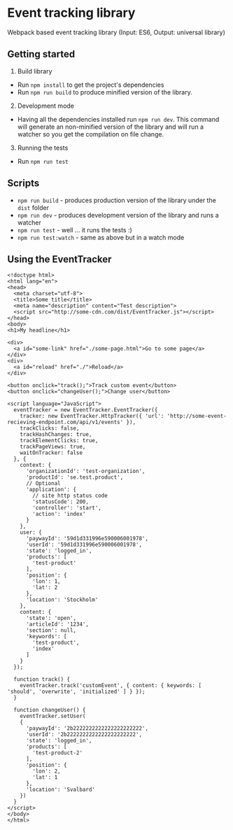 # Event tracking library

Webpack based event tracking library (Input: ES6, Output: universal library)

## Getting started

1. Build library
  * Run `npm install` to get the project's dependencies
  * Run `npm run build` to produce minified version of the library.
2. Development mode
  * Having all the dependencies installed run `npm run dev`. This command will generate an non-minified version of the library and will run a watcher so you get the compilation on file change.
3. Running the tests
  * Run `npm run test`

## Scripts

* `npm run build` - produces production version of the library under the `dist` folder
* `npm run dev` - produces development version of the library and runs a watcher
* `npm run test` - well ... it runs the tests :)
* `npm run test:watch` - same as above but in a watch mode

## Using the EventTracker

```
<!doctype html>
<html lang="en">
<head>
  <meta charset="utf-8">
  <title>Some title</title>
  <meta name="description" content="Test description">
  <script src="http://some-cdn.com/dist/EventTracker.js"></script>
</head>
<body>
<h1>My headline</h1>

<div>
  <a id="some-link" href="./some-page.html">Go to some page</a>
</div>
<div>
  <a id="reload" href="./">Reload</a>
</div>

<button onclick="track();">Track custom event</button>
<button onclick="changeUser();">Change user</button>

<script language="JavaScript">
  eventTracker = new EventTracker.EventTracker({
    tracker: new EventTracker.HttpTracker({ 'url': 'http://some-event-recieving-endpoint.com/api/v1/events' }),
    trackClicks: false,
    trackHashChanges: true,
    trackElementClicks: true,
    trackPageViews: true,
    waitOnTracker: false
  }, {
    context: {
      'organizationId': 'test-organization',
      'productId': 'se.test.product',
      // Optional
      'application': {
        // site http status code
        'statusCode': 200,
        'controller': 'start',
        'action': 'index'
      }
    },
    user: {
      'paywayId': '59d1d331996e590006001978',
      'userId': '59d1d331996e590006001978',
      'state': 'logged_in',
      'products': [
        'test-product'
      ],
      'position': {
        'lon': 1,
        'lat': 2
      },
      'location': 'Stockholm'
    },
    content: {
      'state': 'open',
      'articleId': '1234',
      'section': null,
      'keywords': [
        'test-product',
        'index'
      ]
    }
  });
  
  function track() {
    eventTracker.track('customEvent', { content: { keywords: [ 'should', 'overwrite', 'initialized' ] } });
  }

  function changeUser() {
    eventTracker.setUser(
    {
      'paywayId': '2b2222222222222222222222',
      'userId': '2b2222222222222222222222',
      'state': 'logged_in',
      'products': [
        'test-product-2'
      ],
      'position': {
        'lon': 2,
        'lat': 1
      },
      'location': 'Svalbard'
    })
  }
</script>
</body>
</html>
```

